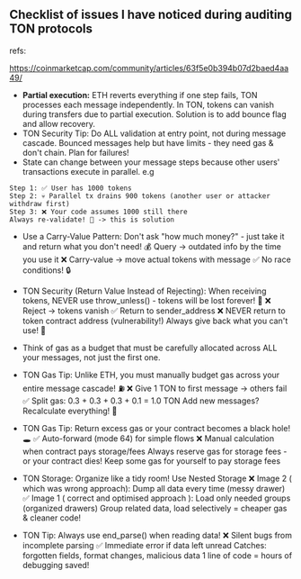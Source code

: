 ## Checklist of issues I have noticed during auditing TON protocols

refs: 

https://coinmarketcap.com/community/articles/63f5e0b394b07d2baed4aa49/

- **Partial execution:** ETH reverts everything if one step fails, TON processes each message independently. In TON, tokens can vanish during transfers due to partial execution. Solution is to add bounce flag and allow recovery.
- TON Security Tip: Do ALL validation at entry point, not during message cascade.
  Bounced messages help but have limits - they need gas & don't chain. Plan for failures! 
- State can change between your message steps because other users' transactions execute in parallel.
e.g 
````
Step 1: ✅ User has 1000 tokens
Step 2: 💀 Parallel tx drains 900 tokens (another user or attacker withdraw first)
Step 3: ❌ Your code assumes 1000 still there
Always re-validate! 🔄 -> this is solution
````
- Use a Carry-Value Pattern: Don't ask "how much money?" - just take it and return what you don't need! 💰
  Query → outdated info by the time you use it ❌
  Carry-value → move actual tokens with message ✅
  No race conditions! 🔒
  
- TON Security (Return Value Instead of Rejecting): When receiving tokens, NEVER use throw_unless() - tokens will be lost forever! 💸
  ❌ Reject → tokens vanish
  ✅ Return to sender_address
  ❌ NEVER return to token contract address (vulnerability!)
  Always give back what you can't use! 🔄
  
- Think of gas as a budget that must be carefully allocated across ALL your messages, not just the first one.
- TON Gas Tip: Unlike ETH, you must manually budget gas across your entire message cascade! ⛽
  ❌ Give 1 TON to first message → others fail
  ✅ Split gas: 0.3 + 0.3 + 0.3 + 0.1 = 1.0 TON
  Add new messages? Recalculate everything! 🔄
  
- TON Gas Tip: Return excess gas or your contract becomes a black hole! 🕳️
  ✅ Auto-forward (mode 64) for simple flows
  ❌ Manual calculation when contract pays storage/fees
  Always reserve gas for storage fees - or your contract dies! 
  Keep some gas for yourself to pay storage fees
  
- TON Storage: Organize like a tidy room! Use Nested Storage
  ❌ Image 2 ( which was wrong approach): Dump all data every time (messy drawer)
  ✅ Image 1 ( correct and optimised approach ): Load only needed groups (organized drawers)
  Group related data, load selectively = cheaper gas & cleaner code! 
  
- TON Tip: Always use end_parse() when reading data! 
  ❌ Silent bugs from incomplete parsing
  ✅ Immediate error if data left unread
  Catches: forgotten fields, format changes, malicious data
  1 line of code = hours of debugging saved! 